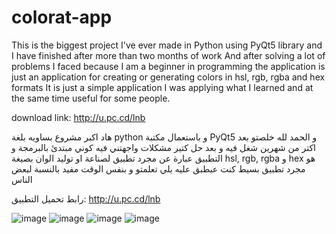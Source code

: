 # colorat-app

This is the biggest project I've ever made in Python using PyQt5 library
and I have finished after more than two months of work
And after solving a lot of problems I faced because I am a beginner in programming
the application is just an application for creating or generating colors in hsl, rgb, rgba and hex formats
It is just a simple application I was applying what I learned and at the same time useful for some people.

download link:
http://u.pc.cd/lnb

هاد اكبر مشروع بساويه بلغة python و باستعمال مكتبة PyQt5
و الحمد لله خلصتو بعد اكتر من شهرين شغل فيه
و بعد حل كتير مشكلات واجهتني فيه كوني مبتدئ بالبرمجة 
و التطبيق عبارة عن مجرد تطبيق لصناعة او توليد الوان بصيغة hsl, rgb, rgba و hex
هو مجرد تطبيق بسيط كنت عبطبق عليه يلي تعلمتو و بنفس الوقت مفيد بالنسبة لبعض الناس

رابط تحميل التطبيق:
http://u.pc.cd/lnb

![image](https://user-images.githubusercontent.com/67686684/126380777-f8ac48d8-9c63-4528-b2fe-6f74871f9f35.png)
![image](https://user-images.githubusercontent.com/67686684/126380995-310d1a09-3fe7-4967-bfa5-763347868123.png)
![image](https://user-images.githubusercontent.com/67686684/126381150-275099f8-fd4d-4922-b3b9-7c39bc9354cf.png)
![image](https://user-images.githubusercontent.com/67686684/126381445-0c4bf56c-9c21-43a4-9741-96203f205d49.png)
